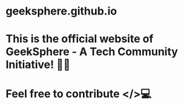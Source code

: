 # geeksphere.github.io
# This is the official website of GeekSphere - A Tech Community Initiative! 👨‍💻
# Feel free to contribute </>💻
